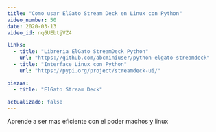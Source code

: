 ```yaml
---
title: "Como usar ElGato Stream Deck en Linux con Python"
video_number: 50
date: 2020-03-13
video_id: nq6UEbtjVZ4

links:
  - title: "Libreria ElGato StreamDeck Python"
    url: "https://github.com/abcminiuser/python-elgato-streamdeck"
  - title: "Interface Linux con Python"
    url: "https://pypi.org/project/streamdeck-ui/"

piezas:
  - title: "ElGato Stream Deck"

actualizado: false
---
```


Aprende a ser mas eficiente con el poder machos y linux
